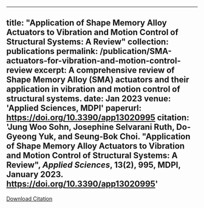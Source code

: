 
---
title: "Application of Shape Memory Alloy Actuators to Vibration and Motion Control of Structural Systems: A Review"
collection: publications
permalink: /publication/SMA-actuators-for-vibration-and-motion-control-review
excerpt: A comprehensive review of Shape Memory Alloy (SMA) actuators and their application in vibration and motion control of structural systems.
date: Jan 2023
venue: 'Applied Sciences, MDPI'
paperurl: https://doi.org/10.3390/app13020995
citation: 'Jung Woo Sohn, Josephine Selvarani Ruth, Do-Gyeong Yuk, and Seung-Bok Choi. "Application of Shape Memory Alloy Actuators to Vibration and Motion Control of Structural Systems: A Review", <i>Applied Sciences</i>, 13(2), 995, MDPI, January 2023. <a href="https://doi.org/10.3390/app13020995">https://doi.org/10.3390/app13020995</a>'
---

[Download Citation](../files/SMA-Actuators-2023.bib)

